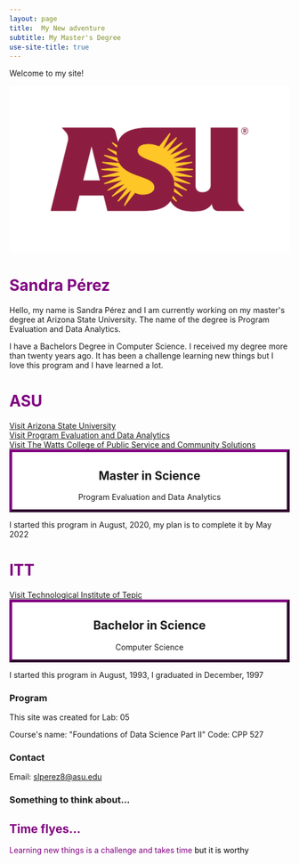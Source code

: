 ```yaml
---
layout: page
title:  My New adventure
subtitle: My Master's Degree
use-site-title: true
---
```


Welcome to my site!

<img src="img/asu.png" height="300px" class="center">

<h1> Sandra Pérez </h1>

<div class = "example-class">

Hello, my name is Sandra Pérez and I am currently working on my master's degree at Arizona State University. The name of the degree is Program Evaluation and Data Analytics. 
  
</div>

I have a Bachelors Degree in Computer Science. I received my degree more than twenty years ago. It has been a challenge learning new things but I love this program and I have learned a lot.

<style>

h1 { color: purple }
  
mycustomtag { }
  .example-class { }
  
</style>


<html>
<head>
<style>
.myDiv {
  border: 5px outset purple;
  background-color: white;    
  text-align: center;
}
</style>
</head>
<body>

<h1> ASU </h1>
<a href="https://www.asu.edu/">Visit Arizona State University</a><br/>
<a href="https://publicservice.asu.edu/programs/ms/program-evaluation-and-data-analytics-ms"> Visit Program Evaluation and Data Analytics</a><br/>
<a href="https://publicservice.asu.edu/">Visit The Watts College of Public Service and Community Solutions</a> 
 
<div class="myDiv">
  <h2>Master in Science</h2>
  <p>Program Evaluation and Data Analytics</p>
</div>

<p>I started this program in August, 2020, my plan is to complete it by May 2022</p>
  
</body>
</html>

<html2>
<head>
<style>
.myDiv {
  border: 5px outset purple;
  background-color: white;    
  text-align: center;
}
</style>
</head>
<body>

<h1> ITT </h1>
<a href="https://https://www.tepic.tecnm.mx//">Visit Technological Institute of Tepic</a>  
 
<div class="myDiv">
  <h2>Bachelor in Science</h2>
  <p>Computer Science</p>
</div>

<p>I started this program in August, 1993, I graduated in December, 1997</p>

</body>
</html2>



### Program

This site was created for   Lab: 05

Course's name: "Foundations of Data Science Part II"   Code: CPP 527



### Contact

Email: [slperez8@asu.edu](mailto:slperez8@asu.edu)

### Something to think about...
<div style="color: purple;">
 <h2> Time flyes... </h2>
  <p>
    Learning new things is a challenge and takes time
    <span style="color: black;"> but it is worthy</span>
  </p>
</div>

